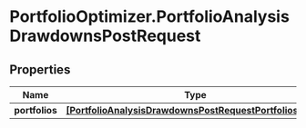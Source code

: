 # PortfolioOptimizer.PortfolioAnalysisDrawdownsPostRequest

## Properties

Name | Type | Description | Notes
------------ | ------------- | ------------- | -------------
**portfolios** | [**[PortfolioAnalysisDrawdownsPostRequestPortfoliosInner]**](PortfolioAnalysisDrawdownsPostRequestPortfoliosInner.md) |  | 


